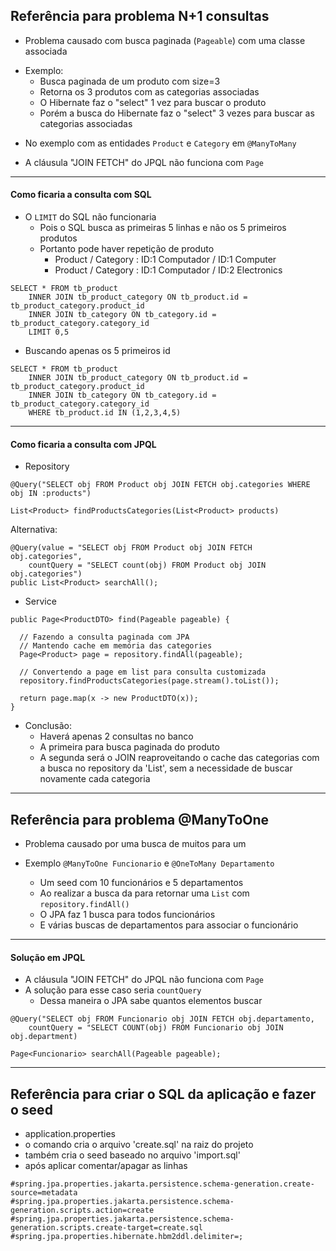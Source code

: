 ## Referência para problema N+1 consultas

- Problema causado com busca paginada (`Pageable`) com uma classe associada

* Exemplo:
  - Busca paginada de um produto com size=3
  - Retorna os 3 produtos com as categorias associadas
  - O Hibernate faz o "select" 1 vez para buscar o produto
  - Porém a busca do Hibernate faz o "select" 3 vezes para buscar as categorias associadas

- No exemplo com as entidades `Product` e `Category` em `@ManyToMany`

* A cláusula "JOIN FETCH" do JPQL não funciona com `Page`

---

#### Como ficaria a consulta com SQL

- O `LIMIT` do SQL não funcionaria
  - Pois o SQL busca as primeiras 5 linhas e não os 5 primeiros produtos
  - Portanto pode haver repetição de produto
    - Product / Category : ID:1 Computador / ID:1 Computer
    - Product / Category : ID:1 Computador / ID:2 Electronics

```
SELECT * FROM tb_product
	INNER JOIN tb_product_category ON tb_product.id = tb_product_category.product_id
	INNER JOIN tb_category ON tb_category.id = tb_product_category.category_id
	LIMIT 0,5
```

- Buscando apenas os 5 primeiros id

```
SELECT * FROM tb_product
	INNER JOIN tb_product_category ON tb_product.id = tb_product_category.product_id
	INNER JOIN tb_category ON tb_category.id = tb_product_category.category_id
	WHERE tb_product.id IN (1,2,3,4,5)
```

---

#### Como ficaria a consulta com JPQL

- Repository

```
@Query("SELECT obj FROM Product obj JOIN FETCH obj.categories WHERE obj IN :products")

List<Product> findProductsCategories(List<Product> products)

```
Alternativa:

```
@Query(value = "SELECT obj FROM Product obj JOIN FETCH obj.categories",
	countQuery = "SELECT count(obj) FROM Product obj JOIN obj.categories")
public List<Product> searchAll();
```

- Service

```
public Page<ProductDTO> find(Pageable pageable) {

  // Fazendo a consulta paginada com JPA
  // Mantendo cache em memória das categories
  Page<Product> page = repository.findAll(pageable);

  // Convertendo a page em list para consulta customizada
  repository.findProductsCategories(page.stream().toList());

  return page.map(x -> new ProductDTO(x));
}
```

- Conclusão:
  - Haverá apenas 2 consultas no banco
  - A primeira para busca paginada do produto
  - A segunda será o JOIN reaproveitando o cache das categorias com a busca no repository da 'List', sem a necessidade de buscar novamente cada categoria
 
---

## Referência para problema @ManyToOne

- Problema causado por uma busca de muitos para um

- Exemplo `@ManyToOne Funcionario` e `@OneToMany Departamento`
  - Um seed com 10 funcionários e 5 departamentos
  - Ao realizar a busca da para retornar uma `List` com `repository.findAll()`
  - O JPA faz 1 busca para todos funcionários
  - E várias buscas de departamentos para associar o funcionário

---

#### Solução em JPQL

- A cláusula "JOIN FETCH" do JPQL não funciona com `Page`
- A solução para esse caso seria `countQuery`
  - Dessa maneira o JPA sabe quantos elementos buscar

```
@Query("SELECT obj FROM Funcionario obj JOIN FETCH obj.departamento,
    countQuery = "SELECT COUNT(obj) FROM Funcionario obj JOIN obj.department)

Page<Funcionario> searchAll(Pageable pageable);

```

---
## Referência para criar o SQL da aplicação e fazer o seed


* application.properties
* o comando cria o arquivo 'create.sql' na raiz do projeto
* também cria o seed baseado no arquivo 'import.sql'
* após aplicar comentar/apagar as linhas

```
#spring.jpa.properties.jakarta.persistence.schema-generation.create-source=metadata
#spring.jpa.properties.jakarta.persistence.schema-generation.scripts.action=create
#spring.jpa.properties.jakarta.persistence.schema-generation.scripts.create-target=create.sql
#spring.jpa.properties.hibernate.hbm2ddl.delimiter=;
```

